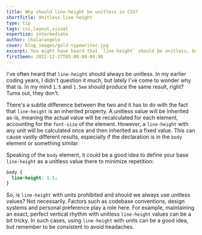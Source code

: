 ```yaml
---
title: Why should line-height be unitless in CSS?
shortTitle: Unitless line height
type: tip
tags: css,layout,visual
expertise: intermediate
author: chalarangelo
cover: blog_images/gold-typewriter.jpg
excerpt: You might have heard that `line-height` should be unitless, but do you know why?
firstSeen: 2022-11-27T05:00:00-04:00
---
```


I've often heard that `line-height` should always be unitless. In my earlier coding years, I didn't question it much, but lately I've come to wonder why that is. In my mind `1.5` and `1.5em` should produce the same result, right? Turns out, they don't.

There's a subtle difference between the two and it has to do with the fact that `line-height` is an inherited property. A unitless value will be inherited as-is, meaning the actual value will be recalculated for each element, accounting for the `font-size` of the element. However, a `line-height` with any unit will be calculated once and then inherited as a fixed value. This can cause vastly different results, especially if the declaration is in the `body` element or something similar.

Speaking of the `body` element, it could be a good idea to define your base `line-height` as a unitless value there to minimize repetition:

```css
body {
  line-height: 1.5;
}
```

So, is `line-height` with units prohibited and should we always use unitless values? Not necessarily. Factors such as codebase conventions, design systems and personal preference play a role here. For example, maintaining an exact, perfect vertical rhythm with unitless `line-height` values can be a bit tricky. In such cases, using `line-height` with units can be a good idea, but remember to be consistent to avoid headaches.
